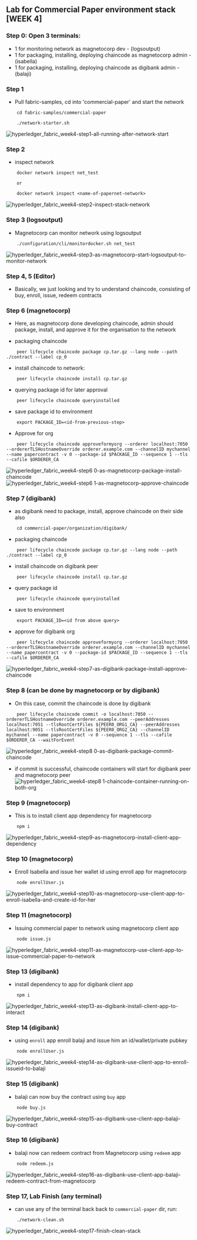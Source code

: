## Lab for Commercial Paper environment stack [WEEK 4]

### Step 0: Open 3 terminals:
- 1 for monitoring network as magnetocorp dev - (logsoutput)
- 1 for packaging, installing, deploying chaincode as magnetocorp admin - (isabella)
- 1 for packaging, installing, deploying chaincode as digibank admin - (balaji)


### Step 1
- Pull fabric-samples, cd into 'commercial-paper' and start the network
```
    cd fabric-samples/commercial-paper

    ./network-starter.sh
```
![hyperledger_fabric_week4-step1-all-running-after-network-start](https://user-images.githubusercontent.com/63999419/150631749-cd2309f4-5ce0-4fbf-bebb-cc0abc884dea.png)


### Step 2
- inspect network
```
    docker network inspect net_test

    or

    docker network inspect <name-of-papernet-network>
```
![hyperledger_fabric_week4-step2-inspect-stack-network](https://user-images.githubusercontent.com/63999419/150631750-7fd64900-e023-43cc-af68-d7a8c5be29f6.png)


### Step 3 (logsoutput)
- Magnetocorp can monitor network using logsoutput
```
    ./configuration/cli/monitordocker.sh net_test
```
![hyperledger_fabric_week4-step3-as-magnetocorp-start-logsoutput-to-monitor-network](https://user-images.githubusercontent.com/63999419/150631751-b4e2d808-b1c6-49fb-827c-bc988aa912c1.png)


### Step 4, 5 (Editor)
- Basically, we just looking and try to understand chaincode, consisting of buy, enroll, issue, redeem contracts


### Step 6 (magnetocorp)
- Here, as magnetocorp done developing chaincode, admin should package, install, and approve it for the organisation to the network

- packaging chaincode
```
    peer lifecycle chaincode package cp.tar.gz --lang node --path ./contract --label cp_0
```
- install chaincode to network:
```
    peer lifecycle chaincode install cp.tar.gz
```

- querying package id for later approval
```
    peer lifecycle chaincode queryinstalled
```

- save package id to environment
```
    export PACKAGE_ID=<id-from-previous-step>
```

- Approve for org
```
    peer lifecycle chaincode approveformyorg --orderer localhost:7050 --ordererTLSHostnameOverride orderer.example.com --channelID mychannel --name papercontract -v 0 --package-id $PACKAGE_ID --sequence 1 --tls --cafile $ORDERER_CA
```
![hyperledger_fabric_week4-step6 0-as-magnetocorp-package-install-chaincode](https://user-images.githubusercontent.com/63999419/150631752-5103a8df-ab95-4c6a-8833-e9a0b4814e58.png)
![hyperledger_fabric_week4-step6 1-as-magnetocorp-approve-chaincode](https://user-images.githubusercontent.com/63999419/150631753-cc32d5e6-92b0-424d-9af6-d8275ef6520d.png)


### Step 7 (digibank)
- as digibank need to package, install, approve chaincode on their side also
```
    cd commercial-paper/organization/digibank/
```

- packaging chaincode
```
    peer lifecycle chaincode package cp.tar.gz --lang node --path ./contract --label cp_0
```

- install chaincode on digibank peer
```
    peer lifecycle chaincode install cp.tar.gz
```

- query package id
```
    peer lifecycle chaincode queryinstalled
```

- save to environment
```
    export PACKAGE_ID=<id from above query>
```

- approve for digibank org
```
    peer lifecycle chaincode approveformyorg --orderer localhost:7050 --ordererTLSHostnameOverride orderer.example.com --channelID mychannel --name papercontract -v 0 --package-id $PACKAGE_ID --sequence 1 --tls --cafile $ORDERER_CA
```
![hyperledger_fabric_week4-step7-as-digibank-package-install-approve-chaincode](https://user-images.githubusercontent.com/63999419/150631754-fef58079-7bf2-4206-9790-0f6cc9812e00.png)


### Step 8 (can be done by magnetocorp or by digibank)
- On this case, commit the chaincode is done by digibank
```
    peer lifecycle chaincode commit -o localhost:7050 --ordererTLSHostnameOverride orderer.example.com --peerAddresses localhost:7051 --tlsRootCertFiles ${PEER0_ORG1_CA} --peerAddresses localhost:9051 --tlsRootCertFiles ${PEER0_ORG2_CA} --channelID mychannel --name papercontract -v 0 --sequence 1 --tls --cafile $ORDERER_CA --waitForEvent
```
![hyperledger_fabric_week4-step8 0-as-digibank-package-commit-chaincode](https://user-images.githubusercontent.com/63999419/150631756-77ebc0d5-fe97-417b-b892-867bc562d17f.png)

- if commit is successful, chaincode containers will start for digibank peer and magnetocorp peer
![hyperledger_fabric_week4-step8 1-chaincode-container-running-on-both-org](https://user-images.githubusercontent.com/63999419/150631757-1a0b595a-600a-4eb0-b3c2-72b6505d49f8.png)


### Step 9 (magnetocorp)
- This is to install client app dependency for magnetocorp
```
    npm i
```
![hyperledger_fabric_week4-step9-as-magnetocorp-install-client-app-dependency](https://user-images.githubusercontent.com/63999419/150631758-a6445da9-72c2-4979-9951-db2ff01aa684.png)


### Step 10 (magnetocorp)
- Enroll Isabella and issue her wallet id using enroll app for magnetocorp
```
    node enrollUser.js
```
![hyperledger_fabric_week4-step10-as-magnetocorp-use-client-app-to-enroll-isabella-and-create-id-for-her](https://user-images.githubusercontent.com/63999419/150631761-cc69702b-6004-43ed-b852-0277f1c1ac4b.png)


### Step 11 (magnetocorp)
- Issuing commercial paper to network using magnetocorp client app
```
    node issue.js
```
![hyperledger_fabric_week4-step11-as-magnetocorp-use-client-app-to-issue-commercial-paper-to-network](https://user-images.githubusercontent.com/63999419/150631762-a682c8b5-2ac8-43ae-9e53-ddc38ccb04b0.png)


### Step 13 (digibank)
- install dependency to app for digibank client app
```
    npm i
```
![hyperledger_fabric_week4-step13-as-digibank-install-client-app-to-interact](https://user-images.githubusercontent.com/63999419/150631763-2fd53e2d-f5c4-49e0-b40c-6d7190f78d7d.png)


### Step 14 (digibank)
- using `enroll` app enroll balaji and issue him an id/wallet/private pubkey
```
    node enrollUser.js
```
![hyperledger_fabric_week4-step14-as-digibank-use-client-app-to-enroll-issueid-to-balaji](https://user-images.githubusercontent.com/63999419/150631765-79fa5f8a-36f3-4d09-b746-a912c8bf0709.png)


### Step 15 (digibank)
- balaji can now buy the contract using `buy` app
```
    node buy.js
```
![hyperledger_fabric_week4-step15-as-digibank-use-client-app-balaji-buy-contract](https://user-images.githubusercontent.com/63999419/150631767-054c6a83-e37a-49e6-96eb-212aa1a0f66d.png)


### Step 16 (digibank)
- balaji now can redeem contract from Magnetocorp using `redeem` app
```
    node redeem.js
```
![hyperledger_fabric_week4-step16-as-digibank-use-client-app-balaji-redeem-contract-from-magnetocorp](https://user-images.githubusercontent.com/63999419/150631746-bc55761f-abf3-4f2c-8ea8-c2a594709b5b.png)


### Step 17, Lab Finish (any terminal)
- can use any of the terminal back back to `commercial-paper` dir, run:
```
    ./network-clean.sh
```
![hyperledger_fabric_week4-step17-finish-clean-stack](https://user-images.githubusercontent.com/63999419/150631747-8fac7acd-c0e7-4090-8360-a7f3adeef82e.png)